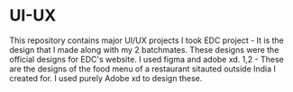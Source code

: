 # UI-UX
This repository contains major UI/UX projects I took 
EDC project - It is the design that I made along with my 2 batchmates. These designs were the official designs for EDC's website. I used figma and adobe xd. 
1,2 - These are the designs of the food menu of a restaurant sitauted outside India I created for. I used purely Adobe xd to design these. 
